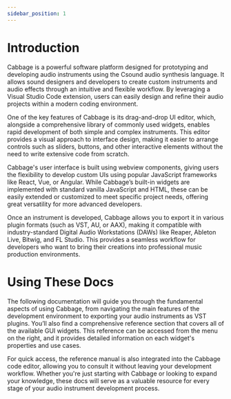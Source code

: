```yaml
---
sidebar_position: 1
---
```


# Introduction
Cabbage is a powerful software platform designed for prototyping and developing audio instruments using the Csound audio synthesis language. It allows sound designers and developers to create custom instruments and audio effects through an intuitive and flexible workflow. By leveraging a Visual Studio Code extension, users can easily design and refine their audio projects within a modern coding environment.

One of the key features of Cabbage is its drag-and-drop UI editor, which, alongside a comprehensive library of commonly used widgets, enables rapid development of both simple and complex instruments. This editor provides a visual approach to interface design, making it easier to arrange controls such as sliders, buttons, and other interactive elements without the need to write extensive code from scratch.

Cabbage's user interface is built using webview components, giving users the flexibility to develop custom UIs using popular JavaScript frameworks like React, Vue, or Angular. While Cabbage’s built-in widgets are implemented with standard vanilla JavaScript and HTML, these can be easily extended or customized to meet specific project needs, offering great versatility for more advanced developers.

Once an instrument is developed, Cabbage allows you to export it in various plugin formats (such as VST, AU, or AAX), making it compatible with industry-standard Digital Audio Workstations (DAWs) like Reaper, Ableton Live, Bitwig, and FL Studio. This provides a seamless workflow for developers who want to bring their creations into professional music production environments.

# Using These Docs
The following documentation will guide you through the fundamental aspects of using Cabbage, from navigating the main features of the development environment to exporting your audio instruments as VST plugins. You’ll also find a comprehensive reference section that covers all of the available GUI widgets. This reference can be accessed from the menu on the right, and it provides detailed information on each widget's properties and use cases.

For quick access, the reference manual is also integrated into the Cabbage code editor, allowing you to consult it without leaving your development workflow. Whether you're just starting with Cabbage or looking to expand your knowledge, these docs will serve as a valuable resource for every stage of your audio instrument development process.